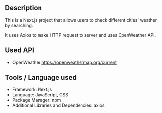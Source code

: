 ## Description

This is a Next.js project that allows users to check different cities' weather by searching. 

It uses Axios to make HTTP request to server and uses OpenWeather API. 

## Used API
* OpenWeather https://openweathermap.org/current

## Tools / Language used

* Framework: Next.js
* Language: JavaScript, CSS
* Package Manager: npm
* Additional Libraries and Dependencies: axios

